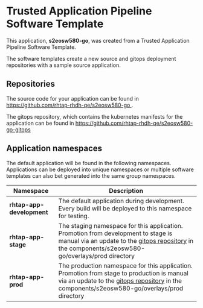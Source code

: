 # Trusted Application Pipeline Software Template

This application, **s2eosw580-go**, was created from a Trusted Application Pipeline Software Template.

The software templates create a new source and gitops deployment repositories with a sample source application. 

## Repositories

The source code for your application can be found in [https://github.com/rhtap-rhdh-qe/s2eosw580-go ](https://github.com/rhtap-rhdh-qe/s2eosw580-go ).
 
The gitops repository, which contains the kubernetes manifests for the application can be found in 
[https://github.com/rhtap-rhdh-qe/s2eosw580-go-gitops ](https://github.com/rhtap-rhdh-qe/s2eosw580-go-gitops ) 

## Application namespaces 

The default application will be found in the following namespaces. Applications can be deployed into unique namespaces or multiple software templates can also bet generated into the same group namespaces.  

|  Namespace   |  Description   |  
| -------- | -------- |   
| **rhtap-app-development** | The default application during development. Every build will be deployed to this namespace for testing. | 
| **rhtap-app-stage** | The staging namespace for this application. Promotion from development to stage is manual via an update to the [gitops repository](https://github.com/rhtap-rhdh-qe/s2eosw580-go-gitops ) in the components/s2eosw580-go/overlays/prod directory |  
| **rhtap-app-prod** | The production namespace for this application. Promotion from stage to production is manual via an update to the [gitops repository](https://github.com/rhtap-rhdh-qe/s2eosw580-go-gitops ) in the components/s2eosw580-go/overlays/prod directory | 